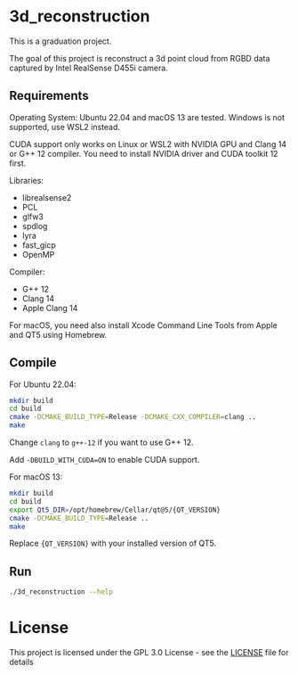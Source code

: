 # 3d_reconstruction

This is a graduation project.

The goal of this project is reconstruct a 3d point cloud from RGBD data captured by Intel RealSense D455i camera.

## Requirements

Operating System: Ubuntu 22.04 and macOS 13 are tested. Windows is not supported, use WSL2 instead.

CUDA support only works on Linux or WSL2 with NVIDIA GPU and Clang 14 or G++ 12 compiler. You need to install NVIDIA
driver and CUDA toolkit 12 first.

Libraries:

- librealsense2
- PCL
- glfw3
- spdlog
- lyra
- fast_gicp
- OpenMP

Compiler:

- G++ 12
- Clang 14
- Apple Clang 14

For macOS, you need also install Xcode Command Line Tools from Apple and QT5 using Homebrew.

## Compile

For Ubuntu 22.04:

```bash
mkdir build
cd build
cmake -DCMAKE_BUILD_TYPE=Release -DCMAKE_CXX_COMPILER=clang ..
make
```

Change `clang` to `g++-12` if you want to use G++ 12.

Add `-DBUILD_WITH_CUDA=ON` to enable CUDA support.

For macOS 13:

```bash
mkdir build
cd build
export Qt5_DIR=/opt/homebrew/Cellar/qt@5/{QT_VERSION}
cmake -DCMAKE_BUILD_TYPE=Release ..
make
```

Replace `{QT_VERSION}` with your installed version of QT5.

## Run

```bash
./3d_reconstruction --help
```

# License

This project is licensed under the GPL 3.0 License - see the [LICENSE](LICENSE) file for details
